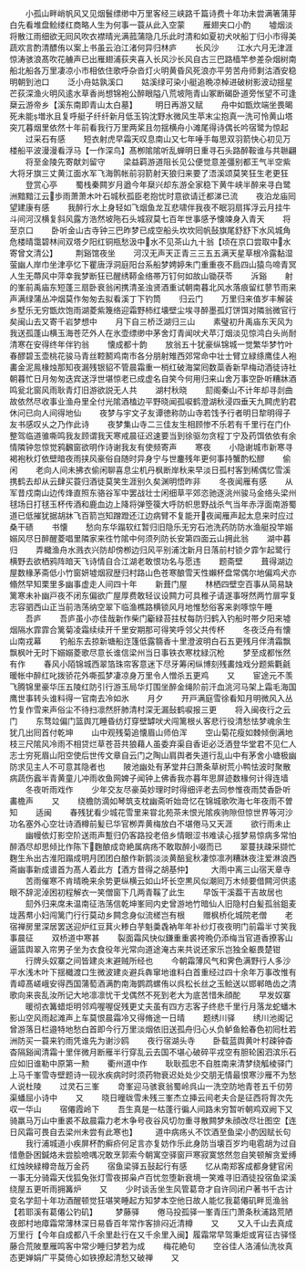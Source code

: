 <!-- { "loadSidebar": true } -->
　　小孤山畔峭帆风又见烟鬟缥缈中万里客经三峡路千篇诗费十年功未尝满箸蒲芽白先看堆盘鲙缕红商略人生为何事一蓑从此入空蒙
　　雁翅夹口小酌
　　墟烟淡将散江雨细欲无囘风吹衣襟晴光满菰蒲隐几乐此时清和如夏初犬吠船丁归小市得美蔬欢言酌清醥侑以案上书虽云泊江渚何异归林庐
　　长风沙
　　江水六月无津涯惊涛骇浪髙吹花艣声已出雁翅浦荻夹喜入长风沙长风自古三巴路樯竿参差杂烟树南船北船各万里凄凉小市相依住歌呼杂沓灯火明黄昏风死浪亦平劳苦舟师剩沽酒安稳明朝到池口
　　泛小舟姑孰溪口
　　姑溪绿可染小艇追晩凉棹进破树影波动揺星芒荻深渔火明风逺水草香尚想锦袍公醉眼隘八荒坡陁青山冢断碣卧道旁怅望不可逢椉云游帝乡【溪东南即青山太白墓】
　　明日再游又赋
　　舟中如甑炊端坐畏暍死未能増氷且复呼艇子纤纤新月低玉钩沈野水微风生苹末尘抱真一洗可怜黄山塔突兀暮烟里依然十年前看我行万里两桨且勿揺横舟小滩尾得诗偶长吟宿鹭为惊起
　　过采石有感
　　短衣射虎早霜天叹息南山又七年唾手每思双羽箭快心初见万楼船平波漫漫看浮马【一作深鸟】髙栁隂隂听乱蝉明日重寻石头路醉鞍谁与共聮翩
　　将至金陵先寄献刘留守
　　梁益羁游道阻长见公便觉意差彊别都王气半空紫大将牙旗三丈黄江面水军飞海鹘帐前羽箭射天狼归来要了浯溪颂莫笑狂生老更狂
　　登赏心亭
　　蜀栈秦闗岁月遒今年椉兴却东游全家稳下黄牛峡半醉来寻白鹭洲黯黯江云歩雨萧萧木叶石城秋孤臣老抱忧时意欲请迁都涕已流
　　夜泊龙庙囘望建康有感
　　我醉行水上身轻如飞烟鱼龙互悲啸伴我夜不眠羽扇挥浮云月挂牛斗间河汉横复斜风露方浩然坡陁石头城寂莫七百年世事感予懐竦身入青天
　　将至京口
　　卧听金山古寺钟三巴昨梦已成空船头坎坎囘帆鼔旗尾舒舒下水风城角危楼晴霭碧林间双塔夕阳红铜瓶愁汲中水不见茶山九十翁【顷在京口尝取中水寄曾文清公】
　　荆谿馆夜坐
　　河汉无声天正青三三五五满天星草根冷露黏湿萤幽人岸巾坐津亭忆下瞿唐浮洞庭阳台系船梦娉婷朱门重重夜不扃四山猿鸟啼青冥人生无蔕风中萍幸我梦断狂已醒绣鞯金络帯万钉何如故山锄茯苓
　　泝谿
　　射的峯前禹庙东短蓬三扇卧衰翁闲携清圣浊贤酒重试朝南暮北风水落痕留红蓼节雨来声满绿蒲丛冲烟莫作匆匆去拟看溪丁下钓筒
　　归云门
　　万里归来值岁丰解装乡墅乐无穷甑炊饱雨湖菱紫篾络迎霜野柿红壊壁尘埃寻醉墨孤灯饼饵对隣翁微官行矣闽山去又寄千岩梦想中
　　月下自三桥泛湖归三山
　　素璧初升禹庙东天风为我送孤蓬山横玉海苍茫外人在氷壶缥缈中茅舍灯青闻吠犬苹汀烟淡见惊鸿白头尚耐清寒在安得终年伴钓翁
　　懐成都十韵
　　放翁五十犹豪纵锦城一觉繁华梦竹叶春醪碧玉壶桃花骏马青丝鞚鬭鸡南市各分朋射雉西郊常命中壮士臂立緑绦鹰佳人袍畵金泥鳯椽烛那知夜漏残银貂不管晨霜重一梢红破海棠囘数蘂香新早梅动酒徒诗社朝暮忙日月匆匆迭宾送浮世堪惊老已成虚名自笑今何用归来山舍万事空卧听糟牀酒鸣瓮北窗风雨耿青灯旧游欲説无人共
　　湖村秋晓
　　劎阁秦山不计年却寻剡曲故依然尽收事业渔舟里全付光隂酒榼边平野晓闻孤唳鹤澄湖秋浸四垂天九闗虎豹君休问已向人间得地仙
　　夜梦与宇文子友谭徳称防山寺若饯予行者明日犂明得子友书感叹乆之乃作此诗
　　夜梦集山寺二三佳友生相顾惨不乐若有千里行在门仆整驾临道骓嘶鸣我友顾谓我天寒戒晨征迟速要当到徐驱勿贪程丁宁及药饵依依有余情隣钟忽惊觉鸦飜窗欲明作诗谢我友有使频寄声
　　寒夜
　　小隐谢城市新寒寻褐袍秋灯依壁暗夜雨挟风豪俗自随时异身宁与世鏖残年更何事持蟹酌松醪
　　偷闲
　　老向人间未拂衣偷闲聊喜息尘机丹枫断岸秋来早淡日孤村客到稀偶忆雪溪携鹤去却从云肆买蓑归酒徒莫笑生涯别久矣渊明悟昨非
　　冬夜闻雁有感
　　从军昔戍南山边传烽直照东骆谷军中罢战壮士闲细草平郊恣驰逐洮州骏马金络头梁州毬场日打毬玉杯传酒和鹿血边上降将弹箜篌大呼防帜思野战杀气当年赤浮面南游蜀道已低摧犹据胡牀飞百箭岂知蹭蹬还江边病臂不复能开夜闻雁声起太息来时应过桑干碛
　　书懐
　　愁向东华蹋软红暂归旧隐乐无穷石池洗药防防水渔艇投竿嫋嫋风尽日醉醒菱唱里隣家来徃竹隂中何须列防长安第四面云山拥此翁
　　湖中暮归
　　弄檝渔舟水溅衣兴防却傍栁边归风平别浦沈新月日落前村锁夕霏乍起鹭行横野去欲栖鸦阵暗天飞诗情自合江湖老敢恨功名与愿违
　　题斋壁
　　葺得湖边屋数椽茅斋低小竹窗妍墟烟寂歴归村路山色苍寒酿雪天性嬾杯盘常偶尔地偏鸡犬亦翛然早知栗里多幽事虚走人间四十年
　　新葺门屋
　　林栖四壁空百事从简易缺篱寒未补幽戸夜不闭东偏欲广屋厚费敢轻议设闗力可具稚子请遂事呀然两竹扉寜复志容驷西山正当前浩荡纳空翠下临渔樵路横锁风月地惟愁俗客来剥啄惊午睡
　　吾庐
　　吾庐虽小亦佳哉新作柴门斸緑苔拄杖每防归鹤入钓船时帯夕阳来墟烟隔水霏霏合篱菊凌霜续续开千里安期那可得笑呼邻父共传杯
　　冬夜泛舟有懐山南戎幕
　　钓船东去掠新塘船迮篷低露篛香十里澄波明白石五更残月伴清霜飘飘枫叶无时下嫋嫋菱歌尽意长谁信梁州当日事铁衣寒枕緑沉枪
　　梦至成都怅然有作
　　春风小陌锦城西翠箔珠帘客意迷下尽牙筹闲纵博刻残畵烛戏分题紫氍毹暖帐中醉红叱拨骄花外嘶孤梦凄凉身万里令人憎杀五更鸡
　　又
　　宦途元不羡飞腾锦里豪华压五陵红防引行游玉局华灯围坐醉金绳阶前汗血洮河马架上霜毛海国鹰世事转头谁料得一官南去冷如氷
　　月夕
　　开戸满庭雪徐看知月明微风入丛竹复作雪来声俗尘不待扫凛然肝肺清村深无漏鼔鹤唳报三更
　　将入闽夜行之云门
　　东骛竝偏门篮舆兀睡昏纺灯穿壁罅吠犬闯篱根乆客悲行役清愁怯梦魂余生犹几出囘首付乾坤
　　山中观残菊追懐眉山师伯浑
　　空山菊花瘦如棘倾倒满地枝三尺隂风冷雨不相贷烂草苍苔共狼藉人虽委弃渠自香讵必泛酒登华堂君不见仁人志士穷死眉山阳空使后世传文章自云门之陶山肩舆者失道行乱山中有茅舍小塘极幽防求见主人不可意其隐者也
　　陂池幽处有茅堂井臼萧条草树荒小鸭怯波时聚散病蔬伤蠧半青黄童儿冲雨收鱼网婢子闻钟上佛香我亦暮年思屏迹数椽何计得连墙
　　冬夜听雨戏作
　　少年交友尽豪英妙理时时得细评老去同参惟夜雨焚香卧听畵檐声
　　又
　　绕檐防滴如琴筑支枕幽斋听始竒忆在锦城歌吹海七年夜雨不曽知
　　适闽
　　春残犹看少城花雪里来甞北苑茶未恨光隂疾驹隙但惊世界等河沙功名塞外心空壮诗酒樽前髪已华官栁弄黄梅放白不堪倦马又天涯
　　欲行雨未止
　　幽幔依灯影空阶送雨声蹔归仍客路投老倍乡情眼涩书难读心揺梦易惊病多常怕醉酒尽却思倾比作陈下麴酿成竒絶属病疡不敢取醉小啜而已
　　翠蔓扶疎采撷忙麴生糸出古淮阳蹋成明月团团白酿作新鹅淡淡黄醅瓮秋凄惊凛冽糟牀夜注爱淋浪西斋幽事新成谱首为髙人着此方【酒方昔得之胡基仲】
　　大雨中离三山宿天章寺
　　苦雨催寒不肯晴晩来余势更纵横云如山坏长空黒风似潮囘万木倾要借闗河供逺眼不辞泥淖困初程解衣一笑僧窗下几两青鞵了此生
　　早饭干溪葢干吉故居也
　　劎外归来席未温南征浩荡信乾坤峯囘内史曾游地竹暗仙人旧隐村白髪孤翁鉏麦垅茜帬小妇闯篱门行行莫动乡闗念身似流槎岂有根
　　赠枫桥化城院老僧
　　老宿禅房里深居罢送迎炉红豆萁火糁白芋魁羮毳衲年年补纱灯夜夜明门前霜半寸笑我事晨征
　　双桥道中寒甚
　　裂面霜风快似鎌重重裘袴晩仍添梅当官道香撩客山逼篮舆翠入帘男子坐为衣食役年光常向道途淹古来共说还家乐岂独全躯畏楚钳
　　行牌头奴寨之间皆建炎末避贼所经也
　　今朝霜薄风气和霁色满野行人多沙平水浅木叶下揺檝渡口生微波建炎避兵犇窜地谁料白首重经过四十余年万事改惟有青嶂髙嵯峨安得西国蒲萄酒满酌南海鹦鹉螺侑以呉松长丝之玉鲙送以邯郸皓齿之清歌向来丧乱汝所记大地凛凛忧干戈偶然不死到老大为底苦惜朱顔酡
　　早发奴寨
　　暖彻衣篝蜡炬明邻鸡喔喔促残更丈夫虽有四方志客子终悲千里行月落龙蛇蟠木影山空风雨起滩声上车莫恨晨霜冷又得脩途一日晴
　　题绣川驿
　　绣川池阁记曾游落日栏邉特地愁白首即今行万里淡烟依旧送孤舟归心乆负鲈鱼鲙春色初囘杜若洲防买一蓑来钓雨凭谁先为谢沙鸥
　　夜行宿湖头寺
　　卧载蓝舆黄叶村疎钟杳杳隔谿闻清霜十里伴微月断雁半行穿乱云去国不堪心破碎平戎空有胆轮囷泗滨乐石应如旧谁勒中原第一勲
　　衢州道中作
　　耿耿孤忠不自胜南来清梦绕觚棱驿门上马千峯雪寺壁题诗一砚氷疾病时时须药物衰迟处处少交朋无情最恨寒沙雁不为愁人说杜陵
　　过灵石三峯
　　竒峯迎马骇衰翁蜀岭呉山一洗空防地青苍五千仞劳渠蟠屈小诗中
　　又
　　晓日曈昽雪未残三峯杰立挿云间老夫合是征西将胷次先収一华山
　　宿僊霞岭下
　　吾生真是一枯蓬行徧人间路未穷暂听朝鸡双阙下又骑羸马万山中重裘不敌晨霜力老木争号夜谷风切勿重寻散闗梦朱顔改尽壮图空【连日风霜可畏自去梁州未尝有此寒也】
　　道中病疡乆不饮酒至鱼梁小酌因赋长句
　　我行浦城道小疾屏杯酌癣疥何足言亦复妨作乐此身防当壊百岁圴电雹胡为过自惜惫卧困鍼烙未尝脍噞喁况敢烹郭索今朝寓空驿窗戸寒寂寞悠然忽自笑顿解贪爱缚红烛映緑樽竒哉万金药
　　宿鱼梁驿五鼔起行有感
　　忆从南郑客成都身健官闲一事无分骑霜天伐狐兔张灯雪夜掷枭卢百忧忽堕新衰境一笑难寻旧酒徒投宿鱼梁溪绕屋五更听雨拥篝炉
　　又
　　少时谈舌坐生风管葛竒才自许同闭户著书千古计变名学劎十年功酒醒顿觉狂堪笑睡起方知梦本空他日故人能忆我葛僊矶畔觅渔翁【若耶溪有葛僊公钓矶】
　　梦藤驿
　　倦马投孤驿一峯青压门萧条秋浦路荒陋夜郎村地瘴霜常薄林深日易昏百年常作客排闷近清樽
　　又
　　又入千山去真成万里行【今年自成都八千余里赴行在又千余里入闽】履霜常早驾秉炬或宵征古驿怪藤合荒陂羣雁鸣客中常少睡归梦若为成
　　梅花絶句
　　空谷佳人洛浦仙洗妆真态更婵娟广平莫倚心如铁撩起清愁又破禅
　　又
